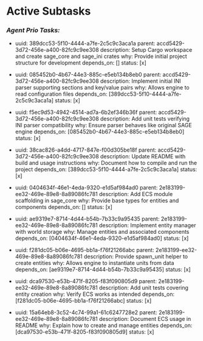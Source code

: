 # Active Subtasks

### ***Agent Prio Tasks:***

- uuid: 389dcc53-5f10-4444-a7fe-2c5c9c3aca1a
  parent: accd5429-3d72-456e-a400-82fc9c9ee308
  description: Setup Cargo workspace and create sage_core and sage_ini crates
  why: Provide initial project structure for development
  depends_on: []
  status: [x]

- uuid: 085452b0-4b67-44e3-885c-e5eb134b8eb0
  parent: accd5429-3d72-456e-a400-82fc9c9ee308
  description: Implement initial INI parser supporting sections and key/value pairs
  why: Allows engine to read configuration files
  depends_on: [389dcc53-5f10-4444-a7fe-2c5c9c3aca1a]
  status: [x]

- uuid: f5ec9d53-4942-4514-ad7a-6b2ef346b36f
  parent: accd5429-3d72-456e-a400-82fc9c9ee308
  description: Add unit tests verifying INI parser compatibility
  why: Ensure parser behaves like original SAGE engine
  depends_on: [085452b0-4b67-44e3-885c-e5eb134b8eb0]
  status: [x]

- uuid: 38cac826-a4dd-4717-847e-f00d305be18f
  parent: accd5429-3d72-456e-a400-82fc9c9ee308
  description: Update README with build and usage instructions
  why: Document how to compile and run the project
  depends_on: [389dcc53-5f10-4444-a7fe-2c5c9c3aca1a]
  status: [x]
- uuid: 0404634f-46e1-4eda-9320-e1d5af984ad0
  parent: 2e183199-ee32-469e-89e8-8a89086fc781
  description: Add ECS module scaffolding in sage_core
  why: Provide base types for entities and components
  depends_on: []
  status: [x]

- uuid: ae9319e7-8714-4d44-b54b-7b33c9a95435
  parent: 2e183199-ee32-469e-89e8-8a89086fc781
  description: Implement entity manager with world storage
  why: Manage entities and associated components
  depends_on: [0404634f-46e1-4eda-9320-e1d5af984ad0]
  status: [x]

- uuid: f281dc05-b06e-4695-bb1a-f76f21266abc
  parent: 2e183199-ee32-469e-89e8-8a89086fc781
  description: Provide spawn_unit helper to create entities
  why: Allows engine to instantiate units from data
  depends_on: [ae9319e7-8714-4d44-b54b-7b33c9a95435]
  status: [x]

- uuid: dca97530-e53b-471f-8205-f83f090805d9
  parent: 2e183199-ee32-469e-89e8-8a89086fc781
  description: Add unit tests covering entity creation
  why: Verify ECS works as intended
  depends_on: [f281dc05-b06e-4695-bb1a-f76f21266abc]
  status: [x]

- uuid: 15a64eb8-3c52-4c74-99a1-61c6247728e2
  parent: 2e183199-ee32-469e-89e8-8a89086fc781
  description: Document ECS usage in README
  why: Explain how to create and manage entities
  depends_on: [dca97530-e53b-471f-8205-f83f090805d9]
  status: [x]
